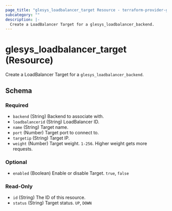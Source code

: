 ```yaml
---
page_title: "glesys_loadbalancer_target Resource - terraform-provider-glesys"
subcategory: ""
description: |-
  Create a LoadBalancer Target for a glesys_loadbalancer_backend.
---
```

# glesys_loadbalancer_target (Resource)
Create a LoadBalancer Target for a `glesys_loadbalancer_backend`.

<!-- schema generated by tfplugindocs -->
## Schema

### Required

- `backend` (String) Backend to associate with.
- `loadbalancerid` (String) LoadBalancer ID.
- `name` (String) Target name.
- `port` (Number) Target port to connect to.
- `targetip` (String) Target IP.
- `weight` (Number) Target weight. `1-256`. Higher weight gets more requests.

### Optional

- `enabled` (Boolean) Enable or disable Target. `true`, `false`

### Read-Only

- `id` (String) The ID of this resource.
- `status` (String) Target status. `UP`, `DOWN`

